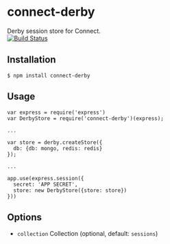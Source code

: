 connect-derby
=============

Derby session store for Connect.  
[![Build Status](https://travis-ci.org/psirenny/connect-derby.png?branch=master)](https://travis-ci.org/psirenny/connect-derby)

Installation
------------

    $ npm install connect-derby

Usage
-----

    var express = require('express')
    var DerbyStore = require('connect-derby')(express);

    ...

    var store = derby.createStore({
      db: {db: mongo, redis: redis}
    });

    ...

    app.use(express.session({
      secret: 'APP SECRET',
      store: new DerbyStore({store: store})
    }))

Options
-------

 - `collection` Collection (optional, default: `sessions`)

